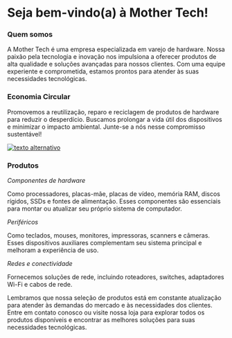 # Seja bem-vindo(a) à Mother Tech!
### Quem somos
A Mother Tech é uma empresa especializada em varejo de hardware. Nossa paixão pela tecnologia e inovação nos impulsiona a oferecer produtos de alta qualidade e soluções avançadas para nossos clientes. Com uma equipe experiente e comprometida, estamos prontos para atender às suas necessidades tecnológicas.

### Economia Circular
Promovemos a reutilização, reparo e reciclagem de produtos de hardware para reduzir o desperdício. Buscamos prolongar a vida útil dos dispositivos e minimizar o impacto ambiental. Junte-se a nós nesse compromisso sustentável!

[![texto alternativo](http://i.imgur.com/tXSoThF.png)](http://www.twitter.com/meunome "texto título")
### Produtos

*Componentes de hardware* 

Como processadores, placas-mãe, placas de vídeo, memória RAM, discos rígidos, SSDs e fontes de alimentação. Esses componentes são essenciais para montar ou atualizar seu próprio sistema de computador.

*Periféricos*

Como teclados, mouses, monitores, impressoras, scanners e câmeras. Esses dispositivos auxiliares complementam seu sistema principal e melhoram a experiência de uso.

*Redes e conectividade*

Fornecemos soluções de rede, incluindo roteadores, switches, adaptadores Wi-Fi e cabos de rede.


Lembramos que nossa seleção de produtos está em constante atualização para atender às demandas do mercado e às necessidades dos clientes. Entre em contato conosco ou visite nossa loja para explorar todos os produtos disponíveis e encontrar as melhores soluções para suas necessidades tecnológicas.
